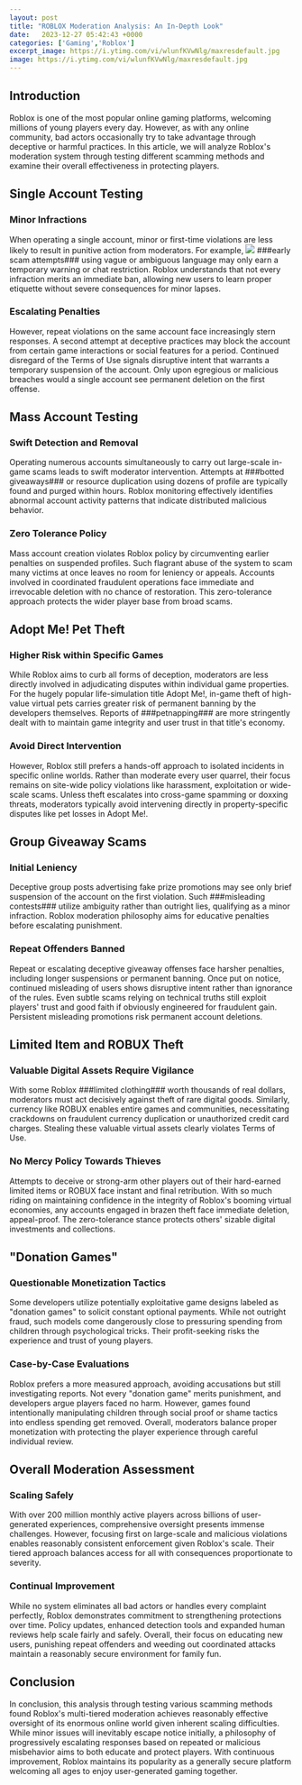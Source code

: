 ```yaml
---
layout: post
title: "ROBLOX Moderation Analysis: An In-Depth Look"
date:   2023-12-27 05:42:43 +0000
categories: ['Gaming','Roblox']
excerpt_image: https://i.ytimg.com/vi/wlunfKVwNlg/maxresdefault.jpg
image: https://i.ytimg.com/vi/wlunfKVwNlg/maxresdefault.jpg
---
```


## Introduction
Roblox is one of the most popular online gaming platforms, welcoming millions of young players every day. However, as with any online community, bad actors occasionally try to take advantage through deceptive or harmful practices. In this article, we will analyze Roblox's moderation system through testing different scamming methods and examine their overall effectiveness in protecting players.
## Single Account Testing 
### Minor Infractions
When operating a single account, minor or first-time violations are less likely to result in punitive action from moderators. For example, 
![](https://i.ytimg.com/vi/wlunfKVwNlg/maxresdefault.jpg)
###early scam attempts### using vague or ambiguous language may only earn a temporary warning or chat restriction. Roblox understands that not every infraction merits an immediate ban, allowing new users to learn proper etiquette without severe consequences for minor lapses.
### Escalating Penalties 
However, repeat violations on the same account face increasingly stern responses. A second attempt at deceptive practices may block the account from certain game interactions or social features for a period. Continued disregard of the Terms of Use signals disruptive intent that warrants a temporary suspension of the account. Only upon egregious or malicious breaches would a single account see permanent deletion on the first offense.
## Mass Account Testing
### Swift Detection and Removal 
Operating numerous accounts simultaneously to carry out large-scale in-game scams leads to swift moderator intervention. Attempts at ###botted giveaways### or resource duplication using dozens of profile are typically found and purged within hours. Roblox monitoring effectively identifies abnormal account activity patterns that indicate distributed malicious behavior. 
### Zero Tolerance Policy  
Mass account creation violates Roblox policy by circumventing earlier penalties on suspended profiles. Such flagrant abuse of the system to scam many victims at once leaves no room for leniency or appeals. Accounts involved in coordinated fraudulent operations face immediate and irrevocable deletion with no chance of restoration. This zero-tolerance approach protects the wider player base from broad scams.
## Adopt Me! Pet Theft
### Higher Risk within Specific Games
While Roblox aims to curb all forms of deception, moderators are less directly involved in adjudicating disputes within individual game properties. For the hugely popular life-simulation title Adopt Me!, in-game theft of high-value virtual pets carries greater risk of permanent banning by the developers themselves. Reports of ###petnapping### are more stringently dealt with to maintain game integrity and user trust in that title's economy.
### Avoid Direct Intervention
However, Roblox still prefers a hands-off approach to isolated incidents in specific online worlds. Rather than moderate every user quarrel, their focus remains on site-wide policy violations like harassment, exploitation or wide-scale scams. Unless theft escalates into cross-game spamming or doxxing threats, moderators typically avoid intervening directly in property-specific disputes like pet losses in Adopt Me!. 
## Group Giveaway Scams
### Initial Leniency
Deceptive group posts advertising fake prize promotions may see only brief suspension of the account on the first violation. Such ###misleading contests### utilize ambiguity rather than outright lies, qualifying as a minor infraction. Roblox moderation philosophy aims for educative penalties before escalating punishment. 
### Repeat Offenders Banned
Repeat or escalating deceptive giveaway offenses face harsher penalties, including longer suspensions or permanent banning. Once put on notice, continued misleading of users shows disruptive intent rather than ignorance of the rules. Even subtle scams relying on technical truths still exploit players' trust and good faith if obviously engineered for fraudulent gain. Persistent misleading promotions risk permanent account deletions.
## Limited Item and ROBUX Theft 
### Valuable Digital Assets Require Vigilance
With some Roblox ###limited clothing### worth thousands of real dollars, moderators must act decisively against theft of rare digital goods. Similarly, currency like ROBUX enables entire games and communities, necessitating crackdowns on fraudulent currency duplication or unauthorized credit card charges. Stealing these valuable virtual assets clearly violates Terms of Use.
### No Mercy Policy Towards Thieves  
Attempts to deceive or strong-arm other players out of their hard-earned limited items or ROBUX face instant and final retribution. With so much riding on maintaining confidence in the integrity of Roblox's booming virtual economies, any accounts engaged in brazen theft face immediate deletion, appeal-proof. The zero-tolerance stance protects others' sizable digital investments and collections.
## "Donation Games"
### Questionable Monetization Tactics
Some developers utilize potentially exploitative game designs labeled as "donation games" to solicit constant optional payments. While not outright fraud, such models come dangerously close to pressuring spending from children through psychological tricks. Their profit-seeking risks the experience and trust of young players.
### Case-by-Case Evaluations 
Roblox prefers a more measured approach, avoiding accusations but still investigating reports. Not every "donation game" merits punishment, and developers argue players faced no harm. However, games found intentionally manipulating children through social proof or shame tactics into endless spending get removed. Overall, moderators balance proper monetization with protecting the player experience through careful individual review.
## Overall Moderation Assessment
### Scaling Safely 
With over 200 million monthly active players across billions of user-generated experiences, comprehensive oversight presents immense challenges. However, focusing first on large-scale and malicious violations enables reasonably consistent enforcement given Roblox's scale. Their tiered approach balances access for all with consequences proportionate to severity.  
### Continual Improvement
While no system eliminates all bad actors or handles every complaint perfectly, Roblox demonstrates commitment to strengthening protections over time. Policy updates, enhanced detection tools and expanded human reviews help scale fairly and safely. Overall, their focus on educating new users, punishing repeat offenders and weeding out coordinated attacks maintain a reasonably secure environment for family fun.
## Conclusion
In conclusion, this analysis through testing various scamming methods found Roblox's multi-tiered moderation achieves reasonably effective oversight of its enormous online world given inherent scaling difficulties. While minor issues will inevitably escape notice initially, a philosophy of progressively escalating responses based on repeated or malicious misbehavior aims to both educate and protect players. With continuous improvement, Roblox maintains its popularity as a generally secure platform welcoming all ages to enjoy user-generated gaming together.